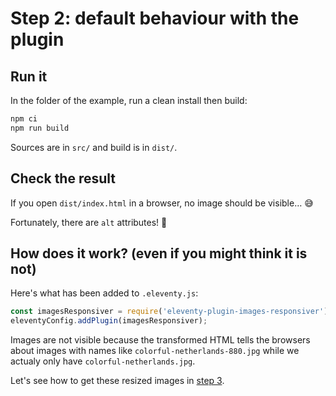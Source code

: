 # Step 2: default behaviour with the plugin

## Run it

In the folder of the example, run a clean install then build:

```bash
npm ci
npm run build
```

Sources are in `src/` and build is in `dist/`.

## Check the result

If you open `dist/index.html` in a browser, no image should be visible… 😅

Fortunately, there are `alt` attributes! 💪

## How does it work? (even if you might think it is not)

Here's what has been added to `.eleventy.js`:

```javascript
const imagesResponsiver = require('eleventy-plugin-images-responsiver');
eleventyConfig.addPlugin(imagesResponsiver);
```

Images are not visible because the transformed HTML tells the browsers about images with names like `colorful-netherlands-880.jpg` while we actualy only have `colorful-netherlands.jpg`.

Let's see how to get these resized images in [step 3](../03-with-plugin-images-urls/).
